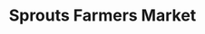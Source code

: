 ---
title: "Sprouts Farmers Market"
url: /la-canada-flintridge/sprouts-farmers-market/
shop: supermarket
---